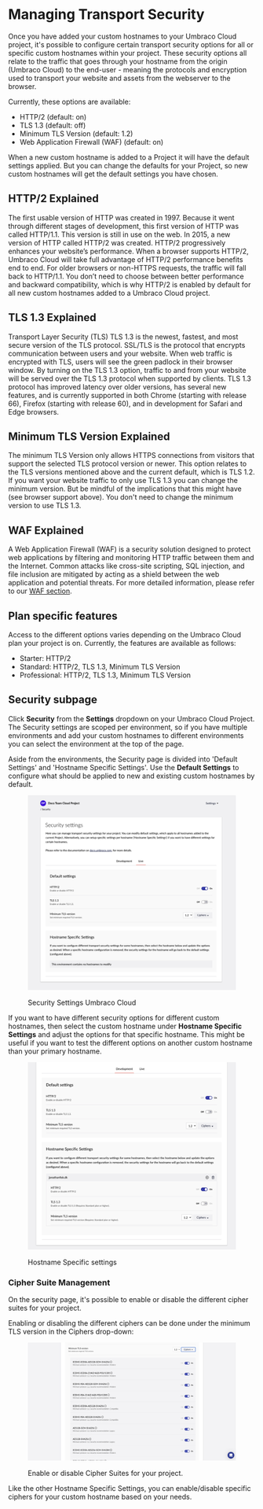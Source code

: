 # Managing Transport Security

Once you have added your custom hostnames to your Umbraco Cloud project, it's possible to configure certain transport security options for all or specific custom hostnames within your project. These security options all relate to the traffic that goes through your hostname from the origin (Umbraco Cloud) to the end-user - meaning the protocols and encryption used to transport your website and assets from the webserver to the browser.

Currently, these options are available:

* HTTP/2 (default: on)
* TLS 1.3 (default: off)
* Minimum TLS Version (default: 1.2)
* Web Application Firewall (WAF) (default: on)

When a new custom hostname is added to a Project it will have the default settings applied. But you can change the defaults for your Project, so new custom hostnames will get the default settings you have chosen.

## HTTP/2 Explained

The first usable version of HTTP was created in 1997. Because it went through different stages of development, this first version of HTTP was called HTTP/1.1. This version is still in use on the web. In 2015, a new version of HTTP called HTTP/2 was created. HTTP/2 progressively enhances your website’s performance. When a browser supports HTTP/2, Umbraco Cloud will take full advantage of HTTP/2 performance benefits end to end. For older browsers or non-HTTPS requests, the traffic will fall back to HTTP/1.1. You don’t need to choose between better performance and backward compatibility, which is why HTTP/2 is enabled by default for all new custom hostnames added to a Umbraco Cloud project.

## TLS 1.3 Explained

Transport Layer Security (TLS) TLS 1.3 is the newest, fastest, and most secure version of the TLS protocol. SSL/TLS is the protocol that encrypts communication between users and your website. When web traffic is encrypted with TLS, users will see the green padlock in their browser window. By turning on the TLS 1.3 option, traffic to and from your website will be served over the TLS 1.3 protocol when supported by clients. TLS 1.3 protocol has improved latency over older versions, has several new features, and is currently supported in both Chrome (starting with release 66), Firefox (starting with release 60), and in development for Safari and Edge browsers.

## Minimum TLS Version Explained

The minimum TLS Version only allows HTTPS connections from visitors that support the selected TLS protocol version or newer. This option relates to the TLS versions mentioned above and the current default, which is TLS 1.2. If you want your website traffic to only use TLS 1.3 you can change the minimum version. But be mindful of the implications that this might have (see browser support above). You don't need to change the minimum version to use TLS 1.3.

## WAF Explained

A Web Application Firewall (WAF) is a security solution designed to protect web applications by filtering and monitoring HTTP traffic between them and the Internet. Common attacks like cross-site scripting, SQL injection, and file inclusion are mitigated by acting as a shield between the web application and potential threats. For more detailed information, please refer to our [WAF section](web-application-firewall.md).

## Plan specific features

Access to the different options varies depending on the Umbraco Cloud plan your project is on. Currently, the features are available as follows:

* Starter: HTTP/2
* Standard: HTTP/2, TLS 1.3, Minimum TLS Version
* Professional: HTTP/2, TLS 1.3, Minimum TLS Version

## Security subpage

Click **Security** from the **Settings** dropdown on your Umbraco Cloud Project. The Security settings are scoped per environment, so if you have multiple environments and add your custom hostnames to different environments you can select the environment at the top of the page.

Aside from the environments, the Security page is divided into 'Default Settings' and 'Hostname Specific Settings'. Use the **Default Settings** to configure what should be applied to new and existing custom hostnames by default.

<figure><img src="../../../.gitbook/assets/image (6) (1) (1).png" alt=""><figcaption><p>Security Settings Umbraco Cloud</p></figcaption></figure>

If you want to have different security options for different custom hostnames, then select the custom hostname under **Hostname Specific Settings** and adjust the options for that specific hostname. This might be useful if you want to test the different options on another custom hostname than your primary hostname.

<figure><img src="../../../.gitbook/assets/image (1) (1) (1) (1).png" alt=""><figcaption><p>Hostname Specific settings</p></figcaption></figure>

### Cipher Suite Management

On the security page, it's possible to enable or disable the different cipher suites for your project.

Enabling or disabling the different ciphers can be done under the minimum TLS version in the Ciphers drop-down:

<figure><img src="../../../.gitbook/assets/image (11) (1).png" alt=""><figcaption><p>Enable or disable Cipher Suites for your project.</p></figcaption></figure>

Like the other Hostname Specific Settings, you can enable/disable specific ciphers for your custom hostname based on your needs.
